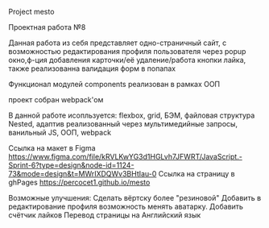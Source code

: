Project mesto

Проектная работа №8

Данная работа из себя представляет одно-страничный сайт, с возможностью редактирования профиля пользователя через popup окно,ф-ция добавления карточки/её удаление/работа кнопки лайка, также реализованна валидация форм в попапах

Функционал модулей components реализован в рамках ООП

проект собран webpack'ом

В данной работе исопльзуется: 
flexbox, grid, БЭМ, файловая структура Nested, адаптив реализованный через мультимедийные запросы, ванильный JS, ООП, webpack

Ссылка на макет в Figma
https://www.figma.com/file/kRVLKwYG3d1HGLvh7JFWRT/JavaScript.-Sprint-6?type=design&node-id=1124-73&mode=design&t=MWrIXDQWv3BHtIau-0
Ссылка на страницу в ghPages
https://percocet1.github.io/mesto

Возможные улучшения: 
Сделать вёртску более "резиновой"
Добавить в редактирование профиля возможность менять аватарку.
Добавить счётчик лайков
Перевод страницы на Английский язык


